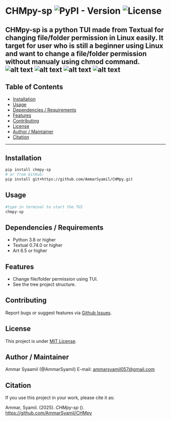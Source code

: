 # **CHMpy-sp** ![PyPI - Version](https://img.shields.io/pypi/v/chmpy_sp.svg)  ![License](https://img.shields.io/github/license/AmmarSyamil/chmpy)

**CHMpy-sp is a python TUI made from Textual for changing file/folder permission in Linux easily. It target for user who is still a beginner using Linux and want to change a file/folder permission without manualy using chmod command.**
![alt text](image.png)
![alt text](image-1.png)
![alt text](image-2.png)
![alt text](image-3.png)
---

## Table of Contents

- [Installation](#installation)  
- [Usage](#usage)  
- [Dependencies / Requirements](#dependencies‑requirements)  
- [Features](#features)  
- [Contributing](#contributing)  
- [License](#license)  
- [Author / Maintainer](#author‑maintainer)
- [Citation](#Citation)

---

## Installation

```bash
pip install chmpy-sp
# or from GitHub:
pip install git+https://github.com/AmmarSyamil/CHMpy.git
```
## Usage
```bash
#type in terminal to start the TUI
chmpy-sp
```

## Dependencies / Requirements
- Python 3.8 or higher
- Textual 0.74.0 or higher
- Art 6.5 or higher

## Features
- Change file/folder permission using TUI.
- See the tree project structure.

## Contributing
 Report bugs or suggest features via [Github Issues](https://github.com/AmmarSyamil/CHMpy/issues).

## License
This project is under
[MIT License](https://github.com/AmmarSyamil/CHMpy/blob/main/LICENSE).

## Author / Maintainer
Ammar Syaamil (@AmmarSyamil)
E-mail: ammarsyamil057@gmail.com

## Citation
If you use this project in your work, please cite it as:

Ammar, Syamil. (2025). *CHMpy-sp* (<version>). https://github.com/AmmarSyamil/CHMpy
